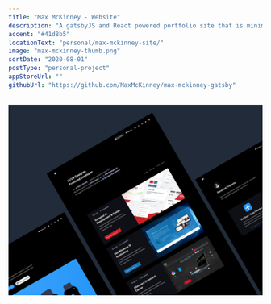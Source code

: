 ```yaml
---
title: "Max McKinney - Website"
description: "A gatsbyJS and React powered portfolio site that is minimal and fast."
accent: "#41d8b5"
locationText: "personal/max-mckinney-site/"
image: "max-mckinney-thumb.png"
sortDate: "2020-08-01"
postType: "personal-project"
appStoreUrl: ""
githubUrl: "https://github.com/MaxMcKinney/max-mckinney-gatsby"
---
```


![Get Sum Image](max-mckinney-site.png)